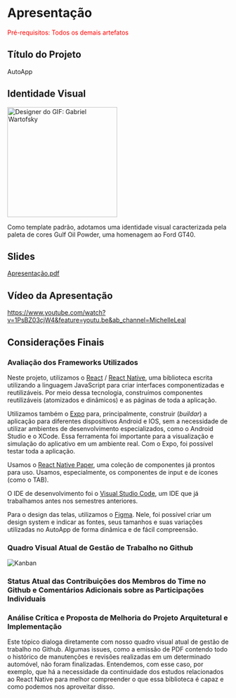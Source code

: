# Apresentação

<span style="color:red">Pré-requisitos: Todos os demais artefatos</span>

## Título do Projeto

AutoApp

## Identidade Visual

<img src="https://user-images.githubusercontent.com/81396458/205772030-c1ffe7a8-e84d-4f27-926b-bce3c89e55df.gif" width="250px" alt="Designer do GIF: Gabriel Wartofsky"/>

Como template padrão, adotamos uma identidade visual caracterizada pela paleta de cores Gulf Oil Powder, uma homenagem ao Ford GT40. 

## Slides
[Apresentação.pdf](https://github.com/ICEI-PUC-Minas-PMV-ADS/PMV-ADS-2022-2-E3-PROJ-MOV-T1-TIME1-AUTOAPP/files/10159251/Apresentacao.pdf)


## Vídeo da Apresentação

https://www.youtube.com/watch?v=1PsBZ03cjW4&feature=youtu.be&ab_channel=MichelleLeal

## Considerações Finais 
### Avaliação dos Frameworks Utilizados

Neste projeto, utilizamos o [React](https://pt-br.reactjs.org/) / [React Native](https://reactnative.dev/), uma biblioteca escrita utilizando a linguagem JavaScript para criar interfaces componentizadas e reutilizáveis. Por meio dessa tecnologia, construímos componentes reutilizáveis (atomizados e dinâmicos) e as páginas de toda a aplicação.

Utilizamos também o [Expo](https://expo.dev/) para, principalmente, construir (_buildar_) a aplicação para diferentes dispositivos Android e IOS, sem a necessidade de utilizar ambientes de desenvolvimento especializados, como o Android Studio e o XCode. Essa ferramenta foi importante para a visualização e simulação do aplicativo em um ambiente real. Com o Expo, foi possível testar toda a aplicação.

Usamos o [React Native Paper](https://callstack.github.io/react-native-paper/), uma coleção de componentes já prontos para uso. Usamos, especialmente, os componentes de input e de ícones (como o TAB).

O IDE de desenvolvimento foi o [Visual Studio Code](https://code.visualstudio.com/), um IDE que já trabalhamos antes nos semestres anteriores.

Para o design das telas, utilizamos o [Figma](https://www.figma.com/). Nele, foi possível criar um design system e indicar as fontes, seus tamanhos e suas variações utilizadas no AutoApp de forma dinâmica e de fácil compreensão.


### Quadro Visual Atual de Gestão de Trabalho no Github
![Kanban](https://user-images.githubusercontent.com/81396458/205773209-2107a6be-8428-4bea-a759-ccec6c319e9e.png)


### Status Atual das Contribuições dos Membros do Time no Github e Comentários Adicionais sobre as Participações Individuais

### Análise Crítica e Proposta de Melhoria do Projeto Arquitetural e Implementação

Este tópico dialoga diretamente com nosso quadro visual atual de gestão de trabalho no Github. Algumas issues, como a emissão de PDF contendo todo o histórico de manutenções e revisões realizadas em um determinado automóvel, não foram finalizadas. Entendemos, com esse caso, por exemplo, que há a necessidade da continuidade dos estudos relacionados ao React Native para melhor compreender o que essa biblioteca é capaz e como podemos nos aproveitar disso. 
